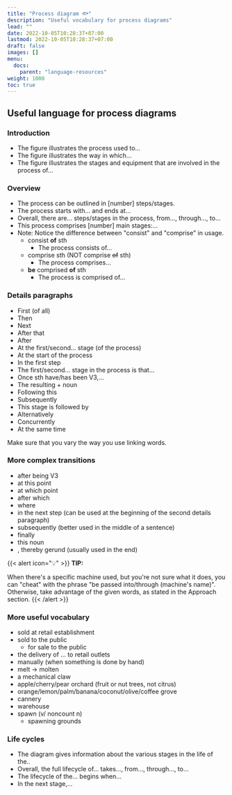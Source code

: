 ```yaml
---
title: "Process diagram 🐟"
description: "Useful vocabulary for process diagrams"
lead: ""
date: 2022-10-05T10:28:37+07:00
lastmod: 2022-10-05T10:28:37+07:00
draft: false
images: []
menu:
  docs:
    parent: "language-resources"
weight: 1000
toc: true
---
```


## Useful language for process diagrams

### Introduction

- The figure illustrates the process used to...
- The figure illustrates the way in which...
- The figure illustrates the stages and equipment that are involved in the process of…

### Overview

- The process can be outlined in [number] steps/stages.
- The process starts with… and ends at…
- Overall, there are… steps/stages in the process, from…, through…, to…
- This process comprises [number] main stages:…
- Note: Notice the difference between "consist" and "comprise" in usage.
  - consist **of** sth
    - The process consists of…
  - comprise sth (NOT comprise ~~of~~ sth)
    - The process comprises…
  - **be** comprised **of** sth
    - The process is comprised of…

### Details paragraphs

- First (of all)
- Then
- Next
- After that
- After
- At the first/second... stage (of the process)
- At the start of the process
- In the first step
- The first/second... stage in the process is that...
- Once sth have/has been V3,…
- The resulting + noun
- Following this
- Subsequently
- This stage is followed by
- Alternatively
- Concurrently
- At the same time

Make sure that you vary the way you use linking words.

### More complex transitions

- after being V3
- at this point
- at which point
- after which
- where
- in the next step (can be used at the beginning of the second details paragraph)
- subsequently (better used in the middle of a sentence)
- finally
- this noun
- , thereby gerund (usually used in the end)

{{< alert icon="💡" >}}
**TIP:**

When there's a specific machine used, but you're not sure what it does, you can "cheat" with the phrase "be passed into/through (machine's name)". Otherwise, take advantage of the given words, as stated in the Approach section.
{{< /alert >}}

### More useful vocabulary

- sold at retail establishment
- sold to the public
  - for sale to the public
- the delivery of … to retail outlets
- manually (when something is done by hand)
- melt → molten
- a mechanical claw
- apple/cherry/pear orchard (fruit or nut trees, not citrus)
- orange/lemon/palm/banana/coconut/olive/coffee grove
- cannery
- warehouse
- spawn (v/ noncount n)
  - spawning grounds

### Life cycles

- The diagram gives information about the various stages in the life of the..
- Overall, the full lifecycle of… takes…, from…, through…, to…
- The lifecycle of the… begins when…
- In the next stage,…
